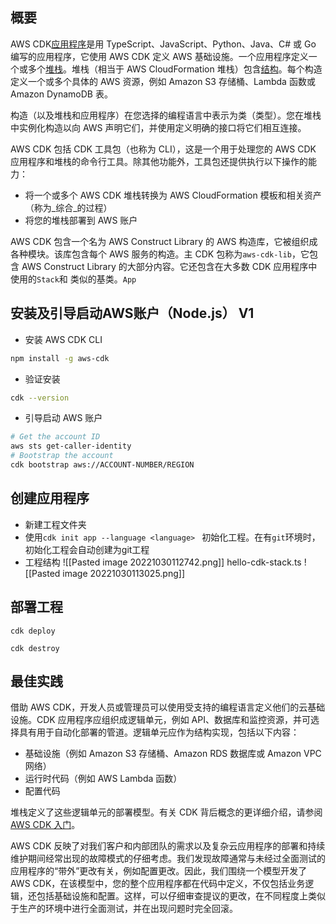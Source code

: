 ## 概要

AWS CDK[应用程序](https://docs.aws.amazon.com/cdk/v2/guide/apps.html)是用 TypeScript、JavaScript、Python、Java、C# 或 Go 编写的应用程序，它使用 AWS CDK 定义 AWS 基础设施。一个应用程序定义一个或多个[堆栈](https://docs.aws.amazon.com/cdk/v2/guide/stacks.html)。堆栈（相当于 AWS CloudFormation 堆栈）包含[结构](https://docs.aws.amazon.com/cdk/v2/guide/constructs.html)。每个构造定义一个或多个具体的 AWS 资源，例如 Amazon S3 存储桶、Lambda 函数或 Amazon DynamoDB 表。

构造（以及堆栈和应用程序）在您选择的编程语言中表示为类（类型）。您在堆栈中实例化构造以向 AWS 声明它们，并使用定义明确的接口将它们相互连接。

AWS CDK 包括 CDK 工具包（也称为 CLI），这是一个用于处理您的 AWS CDK 应用程序和堆栈的命令行工具。除其他功能外，工具包还提供执行以下操作的能力：

-   将一个或多个 AWS CDK 堆栈转换为 AWS CloudFormation 模板和相关资产（称为_综合_的过程）
-   将您的堆栈部署到 AWS 账户

AWS CDK 包含一个名为 AWS Construct Library 的 AWS 构造库，它被组织成各种模块。该库包含每个 AWS 服务的构造。主 CDK 包称为`aws-cdk-lib`，它包含 AWS Construct Library 的大部分内容。它还包含在大多数 CDK 应用程序中使用的`Stack`和 类似的基类。`App`

## 安装及引导启动AWS账户（Node.js） V1

-  安装 AWS CDK CLI
``` bash
npm install -g aws-cdk
```

- 验证安装
``` bash
cdk --version
```

- 引导启动 AWS 账户
``` bash
# Get the account ID 
aws sts get-caller-identity 
# Bootstrap the account 
cdk bootstrap aws://ACCOUNT-NUMBER/REGION
```

## 创建应用程序

- 新建工程文件夹
- 使用`cdk init app --language <language> ` 初始化工程。在有`git`环境时，初始化工程会自动创建为git工程
- 工程结构
![[Pasted image 20221030112742.png]]
hello-cdk-stack.ts
![[Pasted image 20221030113025.png]]

## 部署工程

``` shell
cdk deploy
```

``` shell
cdk destroy
```

## 最佳实践

借助 AWS CDK，开发人员或管理员可以使用受支持的编程语言定义他们的云基础设施。CDK 应用程序应组织成逻辑单元，例如 API、数据库和监控资源，并可选择具有用于自动化部署的管道。逻辑单元应作为结构实现，包括以下内容：

-   基础设施（例如 Amazon S3 存储桶、Amazon RDS 数据库或 Amazon VPC 网络）
-   运行时代码（例如 AWS Lambda 函数）
-   配置代码

堆栈定义了这些逻辑单元的部署模型。有关 CDK 背后概念的更详细介绍，请参阅[AWS CDK 入门](https://docs.aws.amazon.com/cdk/v2/guide/getting_started.html)。

AWS CDK 反映了对我们客户和内部团队的需求以及复杂云应用程序的部署和持续维护期间经常出现的故障模式的仔细考虑。我们发现故障通常与未经过全面测试的应用程序的“带外”更改有关，例如配置更改。因此，我们围绕一个模型开发了 AWS CDK，在该模型中，您的整个应用程序都在代码中定义，不仅包括业务逻辑，还包括基础设施和配置。这样，可以仔细审查提议的更改，在不同程度上类似于生产的环境中进行全面测试，并在出现问题时完全回滚。